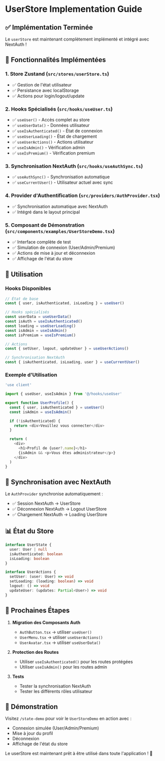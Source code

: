 # UserStore Implementation Guide

## ✅ Implémentation Terminée

Le `userStore` est maintenant complètement implémenté et intégré avec NextAuth !

## 🚀 Fonctionnalités Implémentées

### 1. **Store Zustand** (`src/stores/userStore.ts`)
- ✅ Gestion de l'état utilisateur
- ✅ Persistance avec localStorage
- ✅ Actions pour login/logout/update

### 2. **Hooks Spécialisés** (`src/hooks/useUser.ts`)
- ✅ `useUser()` - Accès complet au store
- ✅ `useUserData()` - Données utilisateur
- ✅ `useIsAuthenticated()` - État de connexion
- ✅ `useUserLoading()` - État de chargement
- ✅ `useUserActions()` - Actions utilisateur
- ✅ `useIsAdmin()` - Vérification admin
- ✅ `useIsPremium()` - Vérification premium

### 3. **Synchronisation NextAuth** (`src/hooks/useAuthSync.ts`)
- ✅ `useAuthSync()` - Synchronisation automatique
- ✅ `useCurrentUser()` - Utilisateur actuel avec sync

### 4. **Provider d'Authentification** (`src/providers/AuthProvider.tsx`)
- ✅ Synchronisation automatique avec NextAuth
- ✅ Intégré dans le layout principal

### 5. **Composant de Démonstration** (`src/components/examples/UserStoreDemo.tsx`)
- ✅ Interface complète de test
- ✅ Simulation de connexion (User/Admin/Premium)
- ✅ Actions de mise à jour et déconnexion
- ✅ Affichage de l'état du store

## 🔧 Utilisation

### Hooks Disponibles

```typescript
// État de base
const { user, isAuthenticated, isLoading } = useUser()

// Hooks spécialisés
const userData = useUserData()
const isAuth = useIsAuthenticated()
const loading = useUserLoading()
const isAdmin = useIsAdmin()
const isPremium = useIsPremium()

// Actions
const { setUser, logout, updateUser } = useUserActions()

// Synchronisation NextAuth
const { isAuthenticated, isLoading, user } = useCurrentUser()
```

### Exemple d'Utilisation

```typescript
'use client'

import { useUser, useIsAdmin } from '@/hooks/useUser'

export function UserProfile() {
  const { user, isAuthenticated } = useUser()
  const isAdmin = useIsAdmin()

  if (!isAuthenticated) {
    return <div>Veuillez vous connecter</div>
  }

  return (
    <div>
      <h1>Profil de {user?.name}</h1>
      {isAdmin && <p>Vous êtes administrateur</p>}
    </div>
  )
}
```

## 🔄 Synchronisation avec NextAuth

Le `AuthProvider` synchronise automatiquement :
- ✅ Session NextAuth → UserStore
- ✅ Déconnexion NextAuth → Logout UserStore
- ✅ Chargement NextAuth → Loading UserStore

## 📊 État du Store

```typescript
interface UserState {
  user: User | null
  isAuthenticated: boolean
  isLoading: boolean
}

interface UserActions {
  setUser: (user: User) => void
  setLoading: (loading: boolean) => void
  logout: () => void
  updateUser: (updates: Partial<User>) => void
}
```

## 🎯 Prochaines Étapes

1. **Migration des Composants Auth**
   - `AuthButton.tsx` → utiliser `useUser()`
   - `UserMenu.tsx` → utiliser `useUserActions()`
   - `UserAvatar.tsx` → utiliser `useUserData()`

2. **Protection des Routes**
   - Utiliser `useIsAuthenticated()` pour les routes protégées
   - Utiliser `useIsAdmin()` pour les routes admin

3. **Tests**
   - Tester la synchronisation NextAuth
   - Tester les différents rôles utilisateur

## 🚀 Démonstration

Visitez `/state-demo` pour voir le `UserStoreDemo` en action avec :
- Connexion simulée (User/Admin/Premium)
- Mise à jour du profil
- Déconnexion
- Affichage de l'état du store

Le userStore est maintenant prêt à être utilisé dans toute l'application ! 🎉

